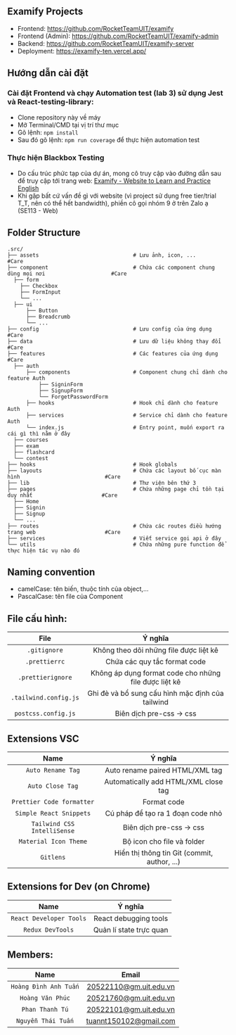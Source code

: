## Examify Projects
- Frontend: https://github.com/RocketTeamUIT/examify
- Frontend (Admin): https://github.com/RocketTeamUIT/examify-admin
- Backend: https://github.com/RocketTeamUIT/examify-server
- Deployment: https://examify-ten.vercel.app/
## Hướng dẫn cài đặt
### Cài đặt Frontend và chạy Automation test (lab 3) sử dụng Jest và React-testing-library:
- Clone repository này về máy
- Mở Terminal/CMD tại vị trí thư mục
- Gõ lệnh: `npm install`
- Sau đó gõ lệnh: `npm run coverage` để thực hiện automation test
### Thực hiện Blackbox Testing
- Do cấu trúc phức tạp của dự án, mong cô truy cập vào đường dẫn sau để truy cập tới trang web:
[Examify - Website to Learn and Practice English](https://examify-ten.vercel.app/)
- Khi gặp bất cứ vấn đề gì với website (vì project sử dụng free tier/trial T_T, nên có thể hết bandwidth), phiền cô gọi nhóm 9 ở trên Zalo ạ (SE113 - Web)

## Folder Structure

```
.src/
├── assets                              # Lưu ảnh, icon, ...                                        #Care
├── component                           # Chứa các component chung dùng mọi nơi                     #Care
  ├── form
    ├── Checkbox
    ├── FormInput
    └── ...
  ├── ui
      ├── Button
      ├── Breadcrumb
      └── ...
├── config                              # Lưu config của ứng dụng                                   #Care
├── data                                # Lưu dữ liệu không thay đổi                                #Care
├── features                            # Các features của ứng dụng                                 #Care
  ├── auth
      ├── components                    # Component chung chỉ dành cho feature Auth
          ├── SigninForm
          ├── SignupForm
          └── ForgetPasswordForm
      ├── hooks                         # Hook chỉ dành cho feature Auth
      ├── services                      # Service chỉ dành cho feature Auth
      └── index.js                      # Entry point, muốn export ra cái gì thì nằm ở đây
  ├── courses
  ├── exam
  ├── flashcard
  └── contest
├── hooks                               # Hook globals
├── layouts                             # Chứa các layout bố cục màn hình                           #Care
├── lib                                 # Thư viện bên thứ 3
├── pages                               # Chứa những page chỉ tồn tại duy nhất                      #Care
  ├── Home
  ├── Signin
  ├── Signup
  └── ...
├── routes                              # Chứa các routes điều hướng trang web                      #Care
├── services                            # Viết service gọi api ở đây
└── utils                               # Chứa những pure function để thực hiện tác vụ nào đó
```

## Naming convention

- camelCase: tên biến, thuộc tính của object,...
- PascalCase: tên file của Component

## File cấu hình:

|         File          |                        Ý nghĩa                        |
| :-------------------: | :---------------------------------------------------: |
|     `.gitignore`      |        Không theo dõi những file được liệt kê         |
|     `.prettierrc`     |             Chứa các quy tắc format code              |
|   `.prettierignore`   | Không áp dụng format code cho những file được liệt kê |
| `.tailwind.config.js` |   Ghi đè và bổ sung cấu hình mặc định của tailwind    |
|  `postcss.config.js`  |               Biên dịch pre-css -> css                |

## Extensions VSC

|            Name             |                   Ý nghĩa                    |
| :-------------------------: | :------------------------------------------: |
|      `Auto Rename Tag`      |       Auto rename paired HTML/XML tag        |
|      `Auto Close Tag`       |     Automatically add HTML/XML close tag     |
|  `Prettier Code formatter`  |                 Format code                  |
|   `Simple React Snippets`   |      Cú pháp để tạo ra 1 đoạn code nhỏ       |
| `Tailwind CSS IntelliSense` |           Biên dịch pre-css -> css           |
|    `Material Icon Theme`    |          Bộ icon cho file và folder          |
|          `Gitlens`          | Hiển thị thông tin Git (commit, author, ...) |

## Extensions for Dev (on Chrome)

|          Name           |         Ý nghĩa         |
| :---------------------: | :---------------------: |
| `React Developer Tools` |  React debugging tools  |
|    `Redux DevTools`     | Quản lí state trực quan |

## Members:

|         Name          |         Email          |
| :-------------------: | :--------------------: |
| `Hoàng Đình Anh Tuấn` | 20522110@gm.uit.edu.vn |
|   `Hoàng Văn Phúc`    | 20521760@gm.uit.edu.vn |
|    `Phan Thanh Tú`    | 20522101@gm.uit.edu.vn |
|  `Nguyễn Thái Tuấn`   | tuannt150102@gmail.com |

